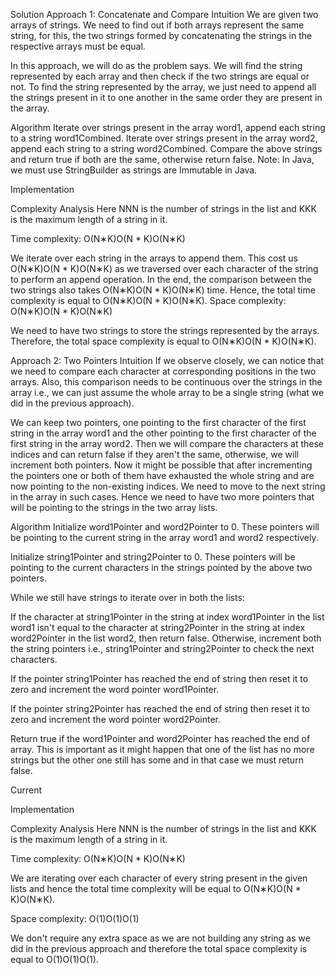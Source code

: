Solution
Approach 1: Concatenate and Compare
Intuition
We are given two arrays of strings. We need to find out if both arrays represent the same string, for this, the two strings formed by concatenating the strings in the respective arrays must be equal.

In this approach, we will do as the problem says. We will find the string represented by each array and then check if the two strings are equal or not. To find the string represented by the array, we just need to append all the strings present in it to one another in the same order they are present in the array.

Algorithm
Iterate over strings present in the array word1, append each string to a string word1Combined.
Iterate over strings present in the array word2, append each string to a string word2Combined.
Compare the above strings and return true if both are the same, otherwise return false.
Note: In Java, we must use StringBuilder as strings are Immutable in Java.

Implementation

Complexity Analysis
Here NNN is the number of strings in the list and KKK is the maximum length of a string in it.

Time complexity: O(N∗K)O(N * K)O(N∗K)

We iterate over each string in the arrays to append them. This cost us O(N∗K)O(N * K)O(N∗K) as we traversed over each character of the string to perform an append operation.
In the end, the comparison between the two strings also takes O(N∗K)O(N * K)O(N∗K) time.
Hence, the total time complexity is equal to O(N∗K)O(N * K)O(N∗K).
Space complexity: O(N∗K)O(N * K)O(N∗K)

We need to have two strings to store the strings represented by the arrays. Therefore, the total space complexity is equal to O(N∗K)O(N * K)O(N∗K).

Approach 2: Two Pointers
Intuition
If we observe closely, we can notice that we need to compare each character at corresponding positions in the two arrays. Also, this comparison needs to be continuous over the strings in the array i.e., we can just assume the whole array to be a single string (what we did in the previous approach).

We can keep two pointers, one pointing to the first character of the first string in the array word1 and the other pointing to the first character of the first string in the array word2. Then we will compare the characters at these indices and can return false if they aren't the same, otherwise, we will increment both pointers. Now it might be possible that after incrementing the pointers one or both of them have exhausted the whole string and are now pointing to the non-existing indices. We need to move to the next string in the array in such cases. Hence we need to have two more pointers that will be pointing to the strings in the two array lists.

Algorithm
Initialize word1Pointer and word2Pointer to 0. These pointers will be pointing to the current string in the array word1 and word2 respectively.

Initialize string1Pointer and string2Pointer to 0. These pointers will be pointing to the current characters in the strings pointed by the above two pointers.

While we still have strings to iterate over in both the lists:

If the character at string1Pointer in the string at index word1Pointer in the list word1 isn't equal to the character at string2Pointer in the string at index word2Pointer in the list word2, then return false. Otherwise, increment both the string pointers i.e., string1Pointer and string2Pointer to check the next characters.

If the pointer string1Pointer has reached the end of string then reset it to zero and increment the word pointer word1Pointer.

If the pointer string2Pointer has reached the end of string then reset it to zero and increment the word pointer word2Pointer.

Return true if the word1Pointer and word2Pointer has reached the end of array. This is important as it might happen that one of the list has no more strings but the other one still has some and in that case we must return false.

Current


Implementation

Complexity Analysis
Here NNN is the number of strings in the list and KKK is the maximum length of a string in it.

Time complexity: O(N∗K)O(N * K)O(N∗K)

We are iterating over each character of every string present in the given lists and hence the total time complexity will be equal to O(N∗K)O(N * K)O(N∗K).

Space complexity: O(1)O(1)O(1)

We don't require any extra space as we are not building any string as we did in the previous approach and therefore the total space complexity is equal to O(1)O(1)O(1).
